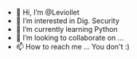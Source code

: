 - 👋 Hi, I’m @Leviollet
- 👀 I’m interested in Dig. Security
- 🌱 I’m currently learning Python
- 💞️ I’m looking to collaborate on ...
- 📫 How to reach me ... You don't :)

<!---
Leviollet/Leviollet is a ✨ special ✨ repository because its `README.md` (this file) appears on your GitHub profile.
You can click the Preview link to take a look at your changes.
--->
